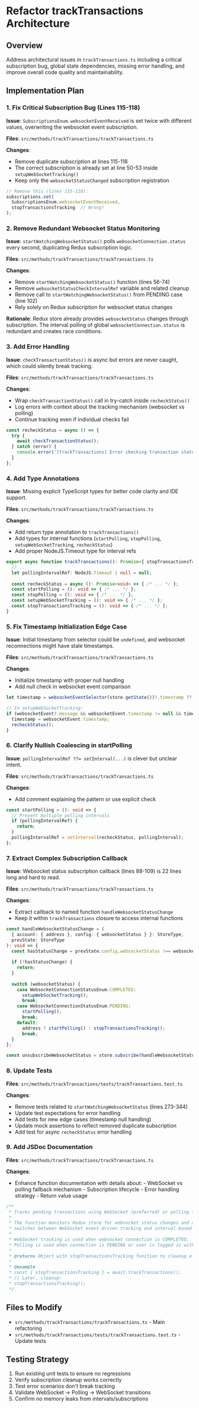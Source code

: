 # Refactor trackTransactions Architecture

## Overview

Address architectural issues in `trackTransactions.ts` including a critical subscription bug, global state dependencies, missing error handling, and improve overall code quality and maintainability.

## Implementation Plan

### 1. Fix Critical Subscription Bug (Lines 115-118)

**Issue**: `SubscriptionsEnum.websocketEventReceived` is set twice with different values, overwriting the websocket event subscription.

**Files**: `src/methods/trackTransactions/trackTransactions.ts`

**Changes**:

- Remove duplicate subscription at lines 115-118
- The correct subscription is already set at line 50-53 inside `setupWebSocketTracking()`
- Keep only the `websocketStatusChanged` subscription registration
```typescript
// Remove this (lines 115-118):
subscriptions.set(
  SubscriptionsEnum.websocketEventReceived,
  stopTransactionsTracking  // Wrong!
);
```


### 2. Remove Redundant Websocket Status Monitoring

**Issue**: `startWatchingWebsocketStatus()` polls `websocketConnection.status` every second, duplicating Redux subscription logic.

**Files**: `src/methods/trackTransactions/trackTransactions.ts`

**Changes**:

- Remove `startWatchingWebsocketStatus()` function (lines 56-74)
- Remove `websocketStatusCheckIntervalRef` variable and related cleanup
- Remove call to `startWatchingWebsocketStatus()` from PENDING case (line 102)
- Rely solely on Redux subscription for websocket status changes

**Rationale**: Redux store already provides `websocketStatus` changes through subscription. The interval polling of global `websocketConnection.status` is redundant and creates race conditions.

### 3. Add Error Handling

**Issue**: `checkTransactionStatus()` is async but errors are never caught, which could silently break tracking.

**Files**: `src/methods/trackTransactions/trackTransactions.ts`

**Changes**:

- Wrap `checkTransactionStatus()` call in try-catch inside `recheckStatus()`
- Log errors with context about the tracking mechanism (websocket vs polling)
- Continue tracking even if individual checks fail
```typescript
const recheckStatus = async () => {
  try {
    await checkTransactionStatus();
  } catch (error) {
    console.error('[trackTransactions] Error checking transaction status:', error);
  }
};
```


### 4. Add Type Annotations

**Issue**: Missing explicit TypeScript types for better code clarity and IDE support.

**Files**: `src/methods/trackTransactions/trackTransactions.ts`

**Changes**:

- Add return type annotation to `trackTransactions()`
- Add types for internal functions (`startPolling`, `stopPolling`, `setupWebSocketTracking`, `recheckStatus`)
- Add proper NodeJS.Timeout type for interval refs
```typescript
export async function trackTransactions(): Promise<{ stopTransactionsTracking: () => void }> {
  // ...
  let pollingIntervalRef: NodeJS.Timeout | null = null;
  
  const recheckStatus = async (): Promise<void> => { /* ... */ };
  const startPolling = (): void => { /* ... */ };
  const stopPolling = (): void => { /* ... */ };
  const setupWebSocketTracking = (): void => { /* ... */ };
  const stopTransactionsTracking = (): void => { /* ... */ };
}
```


### 5. Fix Timestamp Initialization Edge Case

**Issue**: Initial timestamp from selector could be `undefined`, and websocket reconnections might have stale timestamps.

**Files**: `src/methods/trackTransactions/trackTransactions.ts`

**Changes**:

- Initialize timestamp with proper null handling
- Add null check in websocket event comparison
```typescript
let timestamp = websocketEventSelector(store.getState())?.timestamp ?? null;

// In setupWebSocketTracking:
if (websocketEvent?.message && websocketEvent.timestamp != null && timestamp !== websocketEvent.timestamp) {
  timestamp = websocketEvent.timestamp;
  recheckStatus();
}
```


### 6. Clarify Nullish Coalescing in startPolling

**Issue**: `pollingIntervalRef ??= setInterval(...)` is clever but unclear intent.

**Files**: `src/methods/trackTransactions/trackTransactions.ts`

**Changes**:

- Add comment explaining the pattern or use explicit check
```typescript
const startPolling = (): void => {
  // Prevent multiple polling intervals
  if (pollingIntervalRef) {
    return;
  }
  pollingIntervalRef = setInterval(recheckStatus, pollingInterval);
};
```


### 7. Extract Complex Subscription Callback

**Issue**: Websocket status subscription callback (lines 88-109) is 22 lines long and hard to read.

**Files**: `src/methods/trackTransactions/trackTransactions.ts`

**Changes**:

- Extract callback to named function `handleWebsocketStatusChange`
- Keep it within `trackTransactions` closure to access internal functions
```typescript
const handleWebsocketStatusChange = (
  { account: { address }, config: { websocketStatus } }: StoreType,
  prevState: StoreType
): void => {
  const hasStatusChange = prevState.config.websocketStatus !== websocketStatus;
  
  if (!hasStatusChange) {
    return;
  }
  
  switch (websocketStatus) {
    case WebsocketConnectionStatusEnum.COMPLETED:
      setupWebSocketTracking();
      break;
    case WebsocketConnectionStatusEnum.PENDING:
      startPolling();
      break;
    default:
      address ? startPolling() : stopTransactionsTracking();
      break;
  }
};

const unsubscribeWebsocketStatus = store.subscribe(handleWebsocketStatusChange);
```


### 8. Update Tests

**Files**: `src/methods/trackTransactions/tests/trackTransactions.test.ts`

**Changes**:

- Remove tests related to `startWatchingWebsocketStatus` (lines 273-344)
- Update test expectations for error handling
- Add tests for new edge cases (timestamp null handling)
- Update mock assertions to reflect removed duplicate subscription
- Add test for async `recheckStatus` error handling

### 9. Add JSDoc Documentation

**Files**: `src/methods/trackTransactions/trackTransactions.ts`

**Changes**:

- Enhance function documentation with details about:
        - WebSocket vs polling fallback mechanism
        - Subscription lifecycle
        - Error handling strategy
        - Return value usage
```typescript
/**
 * Tracks pending transactions using WebSocket (preferred) or polling (fallback)
 * 
 * The function monitors Redux store for websocket status changes and automatically
 * switches between WebSocket event-driven tracking and interval-based polling.
 * 
 * WebSocket tracking is used when websocket connection is COMPLETED.
 * Polling is used when connection is PENDING or user is logged in without websocket.
 * 
 * @returns Object with stopTransactionsTracking function to cleanup all subscriptions and intervals
 * 
 * @example
 * const { stopTransactionsTracking } = await trackTransactions();
 * // Later, cleanup:
 * stopTransactionsTracking();
 */
```


## Files to Modify

- `src/methods/trackTransactions/trackTransactions.ts` - Main refactoring
- `src/methods/trackTransactions/tests/trackTransactions.test.ts` - Update tests

## Testing Strategy

1. Run existing unit tests to ensure no regressions
2. Verify subscription cleanup works correctly
3. Test error scenarios don't break tracking
4. Validate WebSocket → Polling → WebSocket transitions
5. Confirm no memory leaks from intervals/subscriptions